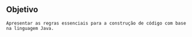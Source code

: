 ## Objetivo
    Apresentar as regras essenciais para a construção de código com base na linguagem Java.

